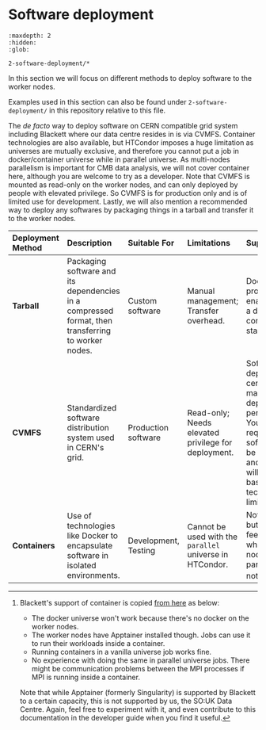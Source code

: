 # Software deployment

```{toctree}
:maxdepth: 2
:hidden:
:glob:

2-software-deployment/*
```

In this section we will focus on different methods to deploy software to the worker nodes.

Examples used in this section can also be found under `2-software-deployment/` in this repository relative to this file.

The *de facto* way to deploy software on CERN compatible grid system including Blackett where our data centre resides in is via CVMFS. Container technologies are also available, but HTCondor imposes a huge limitation as universes are mutually exclusive, and therefore you cannot put a job in docker/container universe while in parallel universe. As multi-nodes parallelism is important for CMB data analysis, we will not cover container here, although you are welcome to try as a developer. Note that CVMFS is mounted as read-only on the worker nodes, and can only deployed by people with elevated privilege. So CVMFS is for production only and is of limited use for development. Lastly, we will also mention a recommended way to deploy any softwares by packaging things in a tarball and transfer it to the worker nodes.

|  Deployment Method  |  Description                                                                                           |  Suitable For         |  Limitations                                               | Support level                                                                                                                                                                |
|:--------------------|:-------------------------------------------------------------------------------------------------------|:----------------------|:-----------------------------------------------------------|:-----------------------------------------------------------------------------------------------------------------------------------------------------------------------------|
|  **Tarball**        |  Packaging software and its dependencies in a compressed format, then transferring to worker nodes.    |  Custom software      |  Manual management; Transfer overhead.                     | Documentation provided to enable you as a developer to control your stack.                                                                                                   |
|  **CVMFS**          |  Standardized software distribution system used in CERN's grid.                                        |  Production software  |  Read-only; Needs elevated privilege for deployment.       | Software deployment is centrally maintained, deployed periodically. You can requests softwares to be included, and approvals will be granted based on technical limitations. |
|  **Containers**     |  Use of technologies like Docker to encapsulate software in isolated environments.                     |  Development, Testing |  Cannot be used with the `parallel` universe in HTCondor.  | Not supported but you can feel free to try when multi-node parallelism is not needed.[^1]                                                                                    |  

[^1]: Blackett's support of container is copied [from here](https://github.com/simonsobs-uk/data-centre/issues/14#issue-1873072030) as below:

    - The docker universe won't work because there's no docker on the worker nodes.
    - The worker nodes have Apptainer installed though. Jobs can use it to run their workloads inside a container.
    - Running containers in a vanilla universe job works fine.
    - No experience with doing the same in parallel universe jobs. There might be communication problems between the MPI processes if MPI is running inside a container.

    Note that while Apptainer (formerly Singularity) is supported by Blackett to a certain capacity, this is not supported by us, the SO:UK Data Centre. Again, feel free to experiment with it, and even contribute to this documentation in the developer guide when you find it useful.
